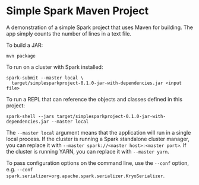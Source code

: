 Simple Spark Maven Project
==============

A demonstration of a simple Spark project that uses Maven for building.  The app simply counts the
number of lines in a text file.

To build a JAR:

    mvn package

To run on a cluster with Spark installed:

    spark-submit --master local \
      target/simplesparkproject-0.1.0-jar-with-dependencies.jar <input file>

To run a REPL that can reference the objects and classes defined in this project:

    spark-shell --jars target/simplesparkproject-0.1.0-jar-with-dependencies.jar --master local

The `--master local` argument means that the application will run in a single local process.  If
the cluster is running a Spark standalone cluster manager, you can replace it with
`--master spark://<master host>:<master port>`. If the cluster is running YARN, you can replace it
with `--master yarn`.

To pass configuration options on the command line, use the `--conf` option, e.g.
`--conf spark.serializer=org.apache.spark.serializer.KryoSerializer`.

